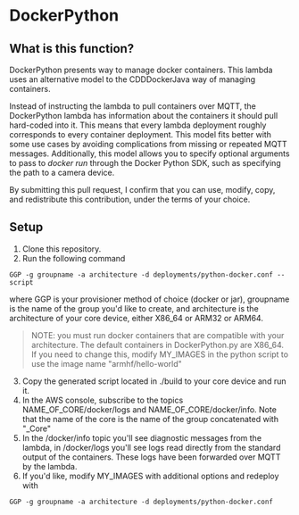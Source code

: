 # DockerPython

## What is this function?

DockerPython presents way to manage docker containers.
This lambda uses an alternative model to the CDDDockerJava way of managing containers.

Instead of instructing the lambda to pull containers over MQTT, the DockerPython lambda has information about the containers it should pull hard-coded into it. 
This means that every lambda deployment roughly corresponds to every container deployment. 
This model fits better with some use cases by avoiding complications from missing or repeated MQTT messages. 
Additionally, this model allows you to specify optional arguments to pass to _docker run_ through the Docker Python SDK, such as specifying the path to a camera device.

By submitting this pull request, I confirm that you can use, modify, copy, and redistribute this contribution, under the terms of your choice.

## Setup

1. Clone this repository.
2. Run the following command
```
GGP -g groupname -a architecture -d deployments/python-docker.conf --script
```
where GGP is your provisioner method of choice (docker or jar), 
groupname is the name of the group you'd like to create,
and architecture is the architecture of your core device, either X86_64 or ARM32 or ARM64.

> NOTE: you must run docker containers that are compatible with your architecture. The default containers in DockerPython.py are X86_64. If you need to change this, modify MY_IMAGES in the python script to use the image name "armhf/hello-world"

3. Copy the generated script located in ./build to your core device and run it.
4. In the AWS console, subscribe to the topics NAME_OF_CORE/docker/logs and NAME_OF_CORE/docker/info. Note that the name of the core is the name of the group concatenated with "_Core"
5. In the /docker/info topic you'll see diagnostic messages from the lambda, in /docker/logs you'll see logs read directly from the standard output of the containers. These logs have been forwarded over MQTT by the lambda.
6. If you'd like, modify MY_IMAGES with additional options and redeploy with
```
GGP -g groupname -a architecture -d deployments/python-docker.conf
```